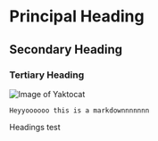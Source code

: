 # Principal Heading 
## Secondary Heading
### Tertiary Heading

![Image of Yaktocat](https://octodex.github.com/images/yaktocat.png)

```
Heyyoooooo this is a markdownnnnnnn
```


Headings test
